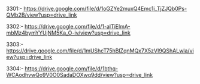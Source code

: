 3301:-	https://drive.google.com/file/d/1oGZYe2muxQ4Emc1i_TjZJQb0Ps-QMb2B/view?usp=drive_link

3302:-	https://drive.google.com/file/d/1-alTiElmA-mbMz4bymYYUjNM5Ka_O-iv/view?usp=drive_link

3303:-	https://drive.google.com/file/d/1mUShcT75hBlZqnMQx7X5zVI9QShALwla/view?usp=drive_link

3304:-	https://drive.google.com/file/d/1bthq-WCAodhvwQo9V0O0SadaDOXwq9dd/view?usp=drive_link
